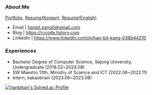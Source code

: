 ### About Me
[Portfolio](https://spangled-floss-ca8.notion.site/ffab0202d4764e748bcc9098630f31b6), [Resume(Korean)](https://github.com/hanbikan/resume/blob/main/Hanbit-Kang_CV_kr.pdf), [Resume(English)](https://github.com/hanbikan/resume/blob/main/Hanbit-Kang_CV_en.pdf)
- Email | hanbit.kang0@gmail.com
- Blog | https://rccode.tistory.com
- LinkedIn | https://www.linkedin.com/in/han-bit-kang-038b44210


### Experiences
- Bachelor Degree of Computer Science, Sejong University, Undergraduate (2018.02~2024.08)
- SW Maestro 13th, Ministry of Science and ICT (2022.06~2022.11)
- Intern, kakaobrain (2023.06~2023.08) 

[![hanbikan's Solved.ac Profile](http://mazassumnida.wtf/api/v2/generate_badge?boj=fchopinof99)](https://solved.ac/fchopinof99)
